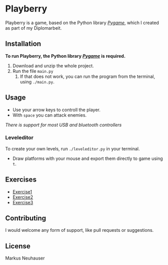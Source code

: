 # Playberry

Playberry is a game, based on the Python library [*Pygame*](https://github.com/pygame/pygame), which I created as part of my Diplomarbeit.

## Installation

**To run Playberry, the Python library [*Pygame*](https://github.com/pygame/pygame) is required.**

1. Download and unzip the whole project.
2. Run the file `main.py`
   1. If that does not work, you can run the program from the terminal, using `./main.py`.

## Usage

- Use your arrow keys to controll the player.
- With `space` you can attack enemies.

*There is support for most USB and bluetooth controllers*

### Leveleditor

To create your own levels, run `./leveleditor.py` in your terminal. 

- Draw platforms with your mouse and export them directly to game using `t`.

## Exercises

- [Exercise1](exercise1.md)
- [Exercise2](exercise2.md)
- [Exercise3](exercise3.md)

## Contributing

I would welcome any form of support, like pull requests or suggestions.

## License
Markus Neuhauser
